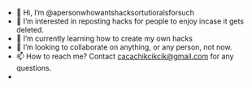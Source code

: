 - 👋 Hi, I’m @apersonwhowantshacksortutioralsforsuch
- 👀 I’m interested in reposting hacks for people to enjoy incase it gets deleted.
- 🌱 I’m currently learning how to create my own hacks
- 💞️ I’m looking to collaborate on anything, or any person, not now.
- 📫 How to reach me? Contact cacachikcikcik@gmail.com for any questions. 
- 
<!---
apersonwhowantshacksortutioralsforsuch/apersonwhowantshacksortutioralsforsuch is a ✨ special ✨ repository because its `README.md` (this file) appears on your GitHub profile.
You can click the Preview link to take a look at your changes.
--->
